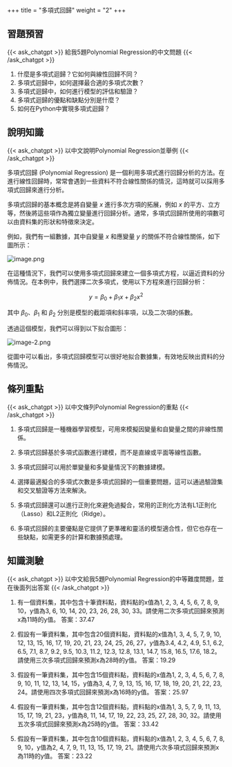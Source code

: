 +++
title = "多項式回歸"
weight = "2"
+++
## 習題預習
{{< ask_chatgpt >}}
給我5題Polynomial Regression的中文問題
{{< /ask_chatgpt >}}

1. 什麼是多項式迴歸？它如何與線性回歸不同？
2. 多項式迴歸中，如何選擇最合適的多項式次數？
3. 多項式迴歸中，如何進行模型的評估和驗證？
4. 多項式迴歸的優點和缺點分別是什麼？
5. 如何在Python中實現多項式迴歸？   

## 說明知識
{{< ask_chatgpt >}}
以中文說明Polynomial Regression並舉例
{{< /ask_chatgpt >}}

多項式回歸 (Polynomial Regression) 是一個利用多項式進行回歸分析的方法。在進行線性回歸時，常常會遇到一些資料不符合線性關係的情況，這時就可以採用多項式回歸來進行分析。

多項式回歸的基本概念是將自變量 $x$ 進行多次方項的拓展，例如 $x$ 的平方、立方等，然後將這些項作為獨立變量進行回歸分析。通常，多項式回歸所使用的項數可以由資料集的形狀和特徵來決定。

例如，我們有一組數據，其中自變量 $x$ 和應變量 $y$ 的關係不符合線性關係，如下圖所示：

![image.png](attachment:image.png)

在這種情況下，我們可以使用多項式回歸來建立一個多項式方程，以逼近資料的分佈情況。在本例中，我們選擇二次多項式，使用以下方程來進行回歸分析：

$$
y = \beta_0 + \beta_1 x + \beta_2 x^2
$$

其中 $\beta_0$、$\beta_1$ 和 $\beta_2$ 分別是模型的截距項和斜率項，以及二次項的係數。

透過這個模型，我們可以得到以下拟合圖形：

![image-2.png](attachment:image-2.png)

從圖中可以看出，多項式回歸模型可以很好地拟合數據集，有效地反映出資料的分佈情況。   

## 條列重點
{{< ask_chatgpt >}}
以中文條列Polynomial Regression的重點
{{< /ask_chatgpt >}}

1. 多項式回歸是一種機器學習模型，可用來模擬因變量和自變量之間的非線性關係。

2. 多項式回歸基於多項式函數進行建模，而不是直線或平面等線性函數。

3. 多項式回歸可以用於單變量和多變量情況下的數據建模。

4. 選擇最適擬合的多項式次數是多項式回歸的一個重要問題，這可以通過驗證集和交叉驗證等方法來解決。

5. 多項式回歸還可以進行正則化來避免過擬合，常用的正則化方法有L1正則化（Lasso）和L2正則化（Ridge）。

6. 多項式回歸的主要優點是它提供了更準確和靈活的模型適合性，但它也存在一些缺點，如需更多的計算和數據預處理。   

## 知識測驗
{{< ask_chatgpt >}}
以中文給我5題Polynomial Regression的中等難度問題，並在後面列出答案
{{< /ask_chatgpt >}}

1. 有一個資料集，其中包含十筆資料點，資料點的x值為1, 2, 3, 4, 5, 6, 7, 8, 9, 10，y值為3, 6, 10, 14, 20, 23, 26, 28, 30, 33。請使用二次多項式回歸來預測x為11時的y值。
答案：37.47

2. 假設有一筆資料集，其中包含20個資料點，資料點的x值為1, 3, 4, 5, 7, 9, 10, 12, 13, 15, 16, 17, 19, 20, 21, 23, 24, 25, 26, 27，y值為3.4, 4.2, 4.9, 5.1, 6.2, 6.5, 7.1, 8.7, 9.2, 9.5, 10.3, 11.2, 12.3, 12.8, 13.1, 14.7, 15.8, 16.5, 17.6, 18.2。請使用三次多項式回歸來預測x為28時的y值。
答案：19.29

3. 假設有一筆資料集，其中包含15個資料點，資料點的x值為1, 2, 3, 4, 5, 6, 7, 8, 9, 10, 11, 12, 13, 14, 15，y值為3, 4, 7, 9, 13, 15, 16, 17, 18, 19, 20, 21, 22, 23, 24。請使用四次多項式回歸來預測x為16時的y值。
答案：25.97

4. 假設有一筆資料集，其中包含12個資料點，資料點的x值為1, 3, 5, 7, 9, 11, 13, 15, 17, 19, 21, 23，y值為8, 11, 14, 17, 19, 22, 23, 25, 27, 28, 30, 32。請使用五次多項式回歸來預測x為25時的y值。
答案：33.42

5. 假設有一筆資料集，其中包含10個資料點，資料點的x值為1, 2, 3, 4, 5, 6, 7, 8, 9, 10，y值為2, 4, 7, 9, 11, 13, 15, 17, 19, 21。請使用六次多項式回歸來預測x為11時的y值。
答案：23.22   

